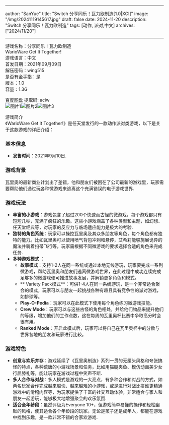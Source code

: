 
---
author: "SanYue"
title: "Switch 分享同乐！瓦力欧制造[1.0|XCI]"
image: "/img/20241119145617.jpg"
draft: false
date: 2024-11-20
description: "Switch 分享同乐！瓦力欧制造"
tags: [动作, 派对,中文]
archives: ["2024/11/20"]

---

游戏名称：分享同乐！瓦力欧制造   
WarioWare Get It Together!    
游戏语言：中文  
首发日期：2021年09月09日  
解压密码：wing515  
是否有金手指：是  
版本：1.0   
容量：1.3G

[百度网盘](https://pan.baidu.com/s/1ZIn4MJVZd_aeG40BSD4xwQ) 提取码: aciw  
![图片1](/img/scahwm.jpg)![图片2](/img/scahwq.jpg)![图片3](/img/scahwn.jpg)  

游戏简介  
《WarioWare Get It Together!》是任天堂发行的一款动作派对类游戏，以下是关于这款游戏的详细介绍：

### 基本信息
- **发售时间**：2021年9月10日.

### 游戏背景
瓦里奥的最新商业计划出了差错，他和朋友们被困在了公司最新的游戏里，玩家需要帮助他们通过玩各种微游戏来逃离这个充满错误的电子游戏世界.

### 游戏玩法
- **丰富的小游戏**：游戏包含了超过200个快速而古怪的微游戏，每个游戏都只有短短几秒，充满了疯狂的乐趣。这些小游戏涵盖了各种类型和主题，如幻想、任天堂经典等，对玩家的反应力与临场适应能力是极大的考验.
- **独特的角色系统**：玩家可以操控瓦里奥及其众多朋友等角色，每个角色都有独特的能力。比如瓦里奥可以使用喷气背包冲刺和悬停，艾希莉能够施展诡异的魔法并骑着扫帚飞行等，玩家需根据不同微游戏的要求选择合适的角色来完成任务.
- **多种游戏模式** ：
    - **故事模式**：支持1-2人在同一系统或通过本地无线游玩，玩家要完成一系列微游戏，帮助瓦里奥和朋友们逃离微游戏世界，在此过程中成功连续完成足够多的微游戏便可推进故事发展，并解锁更多角色和模式。
    - ** Variety Pack模式**：可供1-4人在同一系统游玩，是一个非常适合聚会的模式，玩家可以与朋友一起挑战各种有趣且具有竞争性的派对游戏，如排球等。
    - **Play-O-Pedia**：玩家可以在此模式下使用每个角色练习微游戏技能。
    - **Crew Mode**：玩家可以与这些古怪的角色相处，并给他们物品来提升他们的等级，增加他们的工作点数，这在每周的瓦里奥杯比赛中争取高分时会很有用。
    - **Ranked Mode**：开启此模式后，玩家可以将自己在瓦里奥杯中的分数与世界各地的朋友和玩家进行比较。

### 游戏特色
- **创意与欢乐并存**：游戏延续了《瓦里奥制造》系列一贯的无厘头风格和夸张搞怪的特点，各种荒唐的小游戏场景和任务，比如用猫腿夹鱼、模仿动画美少女行屈膝礼等，能让玩家在游戏过程中笑声不断.
- **多人合作与对战**：多人模式是游戏的一大亮点，有多种合作和对战的方式，如两名玩家合作完成越来越快、越来越难的小游戏，或是进行对战比拼谁更精通游戏中的滑稽内容等，为玩家提供了丰富的社交互动体验，非常适合与家人和朋友一起游玩，能够极大地增强聚会的欢乐氛围.
- **适合全年龄段**：虽然评级为Everyone 10+，但游戏简单易懂的操作和轻松幽默的风格，使其适合各个年龄段的玩家。无论是孩子还是成年人，都能在游戏中找到乐趣，是一款非常不错的合家欢游戏.
 
